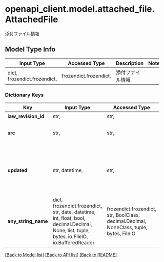 # openapi_client.model.attached_file.AttachedFile

添付ファイル情報 

## Model Type Info
Input Type | Accessed Type | Description | Notes
------------ | ------------- | ------------- | -------------
dict, frozendict.frozendict,  | frozendict.frozendict,  | 添付ファイル情報  | 

### Dictionary Keys
Key | Input Type | Accessed Type | Description | Notes
------------ | ------------- | ------------- | ------------- | -------------
**law_revision_id** | str,  | str,  | 法令ID | [optional] 
**src** | str,  | str,  | 法令XML中のFig要素のsrc属性 | [optional] 
**updated** | str, datetime,  | str,  | 正誤等による更新日時 | [optional] value must conform to RFC-3339 date-time
**any_string_name** | dict, frozendict.frozendict, str, date, datetime, int, float, bool, decimal.Decimal, None, list, tuple, bytes, io.FileIO, io.BufferedReader | frozendict.frozendict, str, BoolClass, decimal.Decimal, NoneClass, tuple, bytes, FileIO | any string name can be used but the value must be the correct type | [optional]

[[Back to Model list]](../../README.md#documentation-for-models) [[Back to API list]](../../README.md#documentation-for-api-endpoints) [[Back to README]](../../README.md)

